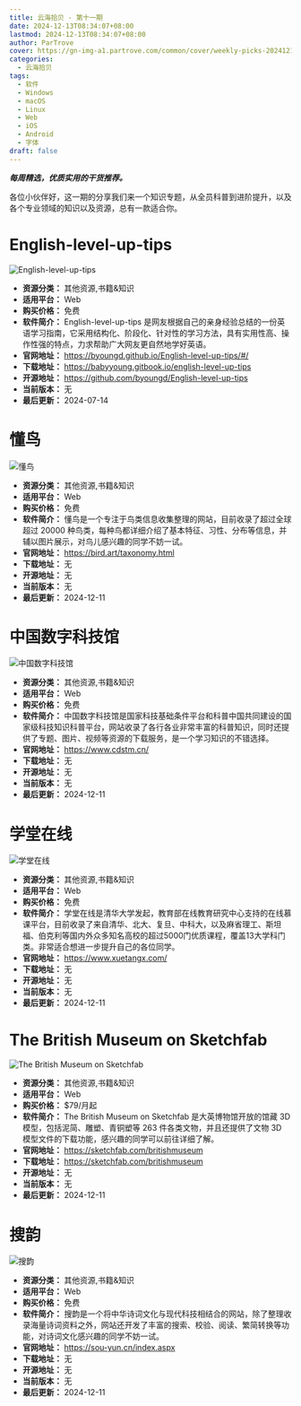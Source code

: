 ```yaml
---
title: 云海拾贝 - 第十一期
date: 2024-12-13T08:34:07+08:00
lastmod: 2024-12-13T08:34:07+08:00
author: ParTrove
cover: https://gn-img-a1.partrove.com/common/cover/weekly-picks-20241213.png
categories:
  - 云海拾贝
tags:
  - 软件
  - Windows
  - macOS
  - Linux
  - Web
  - iOS
  - Android
  - 字体
draft: false
---
```


***每周精选，优质实用的干货推荐。***

<!--more-->

各位小伙伴好，这一期的分享我们来一个知识专题，从全员科普到进阶提升，以及各个专业领域的知识以及资源，总有一款适合你。

# English-level-up-tips

![English-level-up-tips](https://gn-img-a1.partrove.com/banner/elut.png)
- **资源分类：** 其他资源,书籍&知识
- **适用平台：** Web
- **购买价格：** 免费
- **软件简介：** English-level-up-tips 是网友根据自己的亲身经验总结的一份英语学习指南，它采用结构化、阶段化、针对性的学习方法，具有实用性高、操作性强的特点，力求帮助广大网友更自然地学好英语。
- **官网地址：** https://byoungd.github.io/English-level-up-tips/#/
- **下载地址：** https://babyyoung.gitbook.io/english-level-up-tips
- **开源地址：** https://github.com/byoungd/English-level-up-tips
- **当前版本：** 无
- **最后更新：** 2024-07-14

# 懂鸟

![懂鸟](https://gn-img-a1.partrove.com/banner/dongniao.png)
- **资源分类：** 其他资源,书籍&知识
- **适用平台：** Web
- **购买价格：** 免费
- **软件简介：** 懂鸟是一个专注于鸟类信息收集整理的网站，目前收录了超过全球超过 20000 种鸟类，每种鸟都详细介绍了基本特征、习性、分布等信息，并辅以图片展示，对鸟儿感兴趣的同学不妨一试。
- **官网地址：** https://bird.art/taxonomy.html
- **下载地址：** 无
- **开源地址：** 无
- **当前版本：** 无
- **最后更新：** 2024-12-11

# 中国数字科技馆

![中国数字科技馆](https://gn-img-a1.partrove.com/banner/cdstm.png)
- **资源分类：** 其他资源,书籍&知识
- **适用平台：** Web
- **购买价格：** 免费
- **软件简介：** 中国数字科技馆是国家科技基础条件平台和科普中国共同建设的国家级科技知识科普平台，网站收录了各行各业非常丰富的科普知识，同时还提供了专题、图片、视频等资源的下载服务，是一个学习知识的不错选择。
- **官网地址：** https://www.cdstm.cn/
- **下载地址：** 无
- **开源地址：** 无
- **当前版本：** 无
- **最后更新：** 2024-12-11

# 学堂在线

![学堂在线](https://gn-img-a1.partrove.com/banner/xuetangzaixian.png)
- **资源分类：** 其他资源,书籍&知识
- **适用平台：** Web
- **购买价格：** 免费
- **软件简介：** 学堂在线是清华大学发起，教育部在线教育研究中心支持的在线慕课平台，目前收录了来自清华、北大、复旦、中科大，以及麻省理工、斯坦福、伯克利等国内外众多知名高校的超过5000门优质课程，覆盖13大学科门类。非常适合想进一步提升自己的各位同学。
- **官网地址：** https://www.xuetangx.com/
- **下载地址：** 无
- **开源地址：** 无
- **当前版本：** 无
- **最后更新：** 2024-12-11

# The British Museum on Sketchfab

![The British Museum on Sketchfab](https://gn-img-a1.partrove.com/banner/thebritishmuseum.png)
- **资源分类：** 其他资源,书籍&知识
- **适用平台：** Web
- **购买价格：** $79/月起
- **软件简介：** The British Museum on Sketchfab 是大英博物馆开放的馆藏 3D 模型，包括泥简、雕塑、青铜塑等 263 件各类文物，并且还提供了文物 3D 模型文件的下载功能，感兴趣的同学可以前往详细了解。
- **官网地址：** https://sketchfab.com/britishmuseum
- **下载地址：** https://sketchfab.com/britishmuseum
- **开源地址：** 无
- **当前版本：** 无
- **最后更新：** 2024-12-11

# 搜韵

![搜韵](https://gn-img-a1.partrove.com/banner/souyun.png)
- **资源分类：** 其他资源,书籍&知识
- **适用平台：** Web
- **购买价格：** 免费
- **软件简介：** 搜韵是一个将中华诗词文化与现代科技相结合的网站，除了整理收录海量诗词资料之外，网站还开发了丰富的搜索、校验、阅读、繁简转换等功能，对诗词文化感兴趣的同学不妨一试。
- **官网地址：** https://sou-yun.cn/index.aspx
- **下载地址：** 无
- **开源地址：** 无
- **当前版本：** 无
- **最后更新：** 2024-12-11